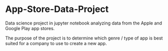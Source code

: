 # App-Store-Data-Project
Data science project in jupyter notebook analyzing data from the Apple and Google Play app stores.

The purpose of the project is to determine which genre / type of app is best suited for a company to use to create a new app. 
